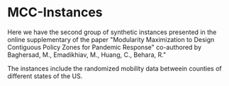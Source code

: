 # MCC-Instances
Here we have the second group of synthetic instances presented in the online supplementary of the paper "Modularity Maximization to Design Contiguous Policy Zones for Pandemic Response" co-authored by Baghersad, M., Emadikhiav, M., Huang, C., Behara, R."

The instances include the randomized mobility data betweein counties of different states of the US.  
